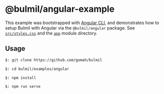 # @bulmil/angular-example

This example was bootstrapped with [Angular CLI](https://cli.angular.io), and demonstrates how to
setup Bulmil with Angular via the `@bulmil/angular` package. See [`src/styles.css`](./src/styles.css)
and the [`app`](./src/app) module directory.

## Usage

```bash
$: git clone https://github.com/gomah/bulmil

$: cd bulmil/examples/angular

$: npm install

$: npm run serve
```
